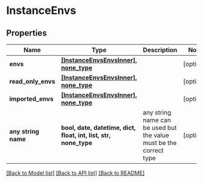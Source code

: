 # InstanceEnvs


## Properties
Name | Type | Description | Notes
------------ | ------------- | ------------- | -------------
**envs** | [**[InstanceEnvsEnvsInner], none_type**](InstanceEnvsEnvsInner.md) |  | [optional] 
**read_only_envs** | [**[InstanceEnvsEnvsInner], none_type**](InstanceEnvsEnvsInner.md) |  | [optional] 
**imported_envs** | [**[InstanceEnvsEnvsInner], none_type**](InstanceEnvsEnvsInner.md) |  | [optional] 
**any string name** | **bool, date, datetime, dict, float, int, list, str, none_type** | any string name can be used but the value must be the correct type | [optional]

[[Back to Model list]](../README.md#documentation-for-models) [[Back to API list]](../README.md#documentation-for-api-endpoints) [[Back to README]](../README.md)


